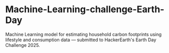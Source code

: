 # Machine-Learning-challenge-Earth-Day
Machine Learning model for estimating household carbon footprints using lifestyle and consumption data — submitted to HackerEarth's Earth Day Challenge 2025.
